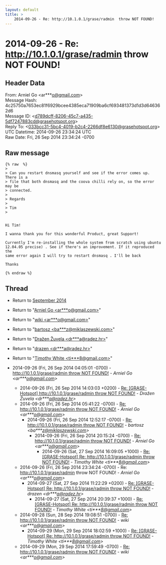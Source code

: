```yaml
---
layout: default
title: >
    2014-09-26 - Re: http://10.1.0.1/grase/radmin  throw NOT FOUND!
---
```


# 2014-09-26 - Re: http://10.1.0.1/grase/radmin  throw NOT FOUND!

## Header Data

From: Arniel Go \<ar***o@gmail.com\><br>
Message Hash: 4c25750a7653ec81f6929bcee4385eca71909ba6cf693481373d1d3d646362d6<br>
Message ID: \<d789dcff-8206-45c7-a435-5df7247883cd@grasehotspot.org\><br>
Reply To: \<033bcc31-5bc4-4019-b2c4-2266df8e6130@grasehotspot.org\><br>
UTC Datetime: 2014-09-26 23:34:24 UTC<br>
Raw Date: Fri, 26 Sep 2014 23:34:24 -0700<br>

## Raw message

```
{% raw  %}
>
> Can you restart dnsmasq yourself and see if the error comes up. There is a 
> file that both dnsmasq and the coova chilli rely on, so the error may be 
> connected.
>
> Regards
>
> Tim
>


Hi Tim!

I wanna thank you for this wonderful Product, great Support!  

Currently I'm re-installing the whole system from scratch using ubuntu 
12.04.05 precise) . See if there's an improvement. If it reproduced the 
same error again I will try to restart dnsmasq . I'll be back

Thanks

{% endraw %}
```

## Thread

+ Return to [September 2014](/archive/2014/09)

+ Return to "[Arniel Go <ar***o<span>@</span>gmail.com>](/authors/ar___o_at_gmail_com)"
+ Return to "[wiki <ar***o<span>@</span>gmail.com>](/authors/ar___o_at_gmail_com)"
+ Return to "[bartosz <ba***z<span>@</span>miklaszewski.com>](/authors/ba___z_at_miklaszewski_com)"
+ Return to "[Dražen Žuvela <dr***a<span>@</span>radez.hr>](/authors/dr___a_at_radez_hr)"
+ Return to "[drazen <dr***a<span>@</span>radez.hr>](/authors/dr___a_at_radez_hr)"
+ Return to "[Timothy White <ti***8<span>@</span>gmail.com>](/authors/ti___8_at_gmail_com)"

+ 2014-09-26 (Fri, 26 Sep 2014 04:05:01 -0700) - [http://10.1.0.1/grase/radmin  throw NOT FOUND!](/archive/2014/09/87a2e4a10f466956b731d076c9c68c1ac823db243dd5e0908a40cbbc258a6308) - _Arniel Go \<ar***o@gmail.com\>_
  + 2014-09-26 (Fri, 26 Sep 2014 14:03:03 +0200) - [Re: [GRASE-Hotspot] http://10.1.0.1/grase/radmin  throw NOT FOUND!](/archive/2014/09/cd703ccf0660390c4ef414744917c9897dabb605c7e39db50dada99981584322) - _Dražen Žuvela \<dr***a@radez.hr\>_
  + 2014-09-26 (Fri, 26 Sep 2014 05:41:22 -0700) - [Re: http://10.1.0.1/grase/radmin  throw NOT FOUND!](/archive/2014/09/58c9d5ffb9a0be81b5d2421401e0af6c935d480d3b84411d0412c90d09e36cd7) - _Arniel Go \<ar***o@gmail.com\>_
    + 2014-09-26 (Fri, 26 Sep 2014 12:52:17 -0700) - [Re: http://10.1.0.1/grase/radmin  throw NOT FOUND!](/archive/2014/09/d6c04ae1198463a9b964702d85ccd7506264f55d55b7fb1c4416f10029b54cc6) - _bartosz \<ba***z@miklaszewski.com\>_
      + 2014-09-26 (Fri, 26 Sep 2014 20:15:24 -0700) - [Re: http://10.1.0.1/grase/radmin  throw NOT FOUND!](/archive/2014/09/3f5c40bd8bba2b9dbe5d07d90e4b237dfd0e2fab76405cd0fde08b6cc2f19379) - _Arniel Go \<ar***o@gmail.com\>_
        + 2014-09-26 (Sat, 27 Sep 2014 16:09:05 +1000) - [Re: [GRASE-Hotspot] Re: http://10.1.0.1/grase/radmin throw NOT FOUND!](/archive/2014/09/d3254ea26eec821866ee30eb6c50068f6138bf7fa873d9f88f523a5913a09a08) - _Timothy White \<ti***8@gmail.com\>_
  + 2014-09-26 (Fri, 26 Sep 2014 23:34:24 -0700) - Re: http://10.1.0.1/grase/radmin  throw NOT FOUND! - _Arniel Go \<ar***o@gmail.com\>_
    + 2014-09-27 (Sat, 27 Sep 2014 11:22:29 +0200) - [Re: [GRASE-Hotspot] Re: http://10.1.0.1/grase/radmin  throw NOT FOUND!](/archive/2014/09/87afb2d52763ddaa33c70b88ce7f0ec134b07c3bf5486e0f592cd2a4f57aec77) - _drazen \<dr***a@radez.hr\>_
      + 2014-09-27 (Sat, 27 Sep 2014 20:39:37 +1000) - [Re: [GRASE-Hotspot] Re: http://10.1.0.1/grase/radmin throw NOT FOUND!](/archive/2014/09/8b310275b5085ba1c28c74fb0aba5d52cbc761407f8b163d010373e648fb5f89) - _Timothy White \<ti***8@gmail.com\>_
  + 2014-09-28 (Sun, 28 Sep 2014 19:08:51 -0700) - [Re: http://10.1.0.1/grase/radmin  throw NOT FOUND!](/archive/2014/09/0da25b9ddd69d6543477a8dc49a6620d91ed2225b4e7e16a0427723d83cb3325) - _wiki \<ar***o@gmail.com\>_
    + 2014-09-29 (Mon, 29 Sep 2014 18:02:59 +1000) - [Re: [GRASE-Hotspot] Re: http://10.1.0.1/grase/radmin throw NOT FOUND!](/archive/2014/09/c460898cfe14c517ac4f642cd86f70797cf927639ccd3a85be6959a7a51abfed) - _Timothy White \<ti***8@gmail.com\>_
  + 2014-09-29 (Mon, 29 Sep 2014 17:59:49 -0700) - [Re: http://10.1.0.1/grase/radmin  throw NOT FOUND!](/archive/2014/09/07a051d8d384a182413a25f7e72f9129006162219684fe142577235c02afde73) - _wiki \<ar***o@gmail.com\>_

